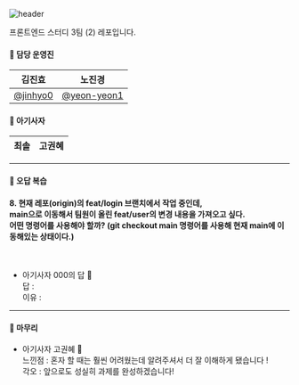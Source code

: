 ![header](https://capsule-render.vercel.app/api?type=waving&color=ff7e01&height=200&text=%20FE_study3_2%20&animation=fadeIn&fontColor=fff&align=center)

프론트엔드 스터디 3팀 (2) 레포입니다.

#### 🦁 담당 운영진

| 김진효                                 | 노진경                                       |
| -------------------------------------- | -------------------------------------------- |
| [@jinhyo0](https://github.com/jinhyo0) | [@yeon-yeon1](https://github.com/yeon-yeon1) |

#### 🦁 아기사자

| 최솔 | 고권혜 |
| ------ | ------ |



<hr>


#### 🦁 오답 복습

#### 8. 현재 레포(origin)의 feat/login 브랜치에서 작업 중인데, <br>main으로 이동해서 팀원이 올린 feat/user의 변경 내용을 가져오고 싶다.<br> 어떤 명령어를 사용해야 할까? (git checkout main 명령어를 사용해 현재 main에 이동해있는 상태이다.) 
<br>

- 아기사자 000의 답 🍊<br>
    답 :
    <br>이유 :

<hr>

#### 🦁 마무리

- 아기사자 고권혜 🍊<br>
    느낀점 : 혼자 할 때는 훨씬 어려웠는데 알려주셔서 더 잘 이해하게 됐습니다 !
    <br>각오 : 앞으로도 성실히 과제를 완성하겠습니다!


